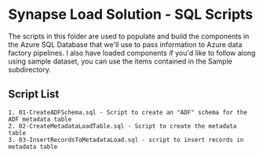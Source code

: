 # Synapse Load Solution - SQL Scripts 
The scripts in this folder are used to populate and build the components in the Azure SQL Database that we'll use to pass information to Azure data factory pipelines.  I also have loaded components if you'd like to follow along using sample dataset, you can use the items contained in the Sample subdirectory.  
	

## Script List 
	1. 01-CreateADFSchema.sql - Script to create an "ADF" schema for the ADF metadata table 
	2. 02-CreateMetadataLoadTable.sql - Script to create the metadata table 
	3. 03-InsertRecordsToMetadataLoad.sql - script to insert records in metadata table 

